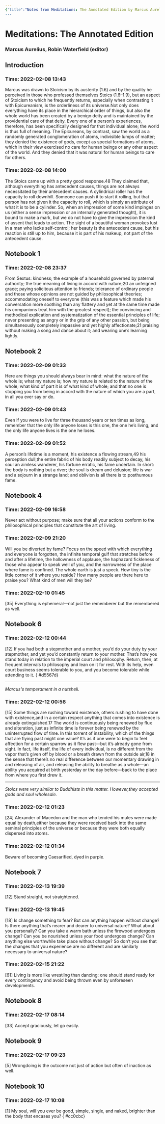 ```yaml
---
{"title":"Notes from Meditations: The Annotated Edition by Marcus Aurelius, Robin Waterfield (editor)","updated":"2023-02-12T21:55:08+06:00","created":"2022-02-17T06:45:03+06:00","latitude":23.78561204,"longitude":89.81143947,"altitude":-58.789,"dg-publish":true,"maturity":"reading-note","tags":["philosophy","stoicism","western","reading-note"],"permalink":"/personal/reading/notes-and-highlights/meditations-the-annotated-edition-by-marcus-aurel/","dgPassFrontmatter":true}
---
```


# Meditations: The Annotated Edition
### Marcus Aurelius, Robin Waterfield (editor)

## Introduction


### Time: 2022-02-08 13:43
Marcus was drawn to Stoicism by its austerity (1.6) and by the quality he perceived in those who professed themselves Stoics (1.6–1.9), but an aspect of Stoicism to which he frequently returns, especially when contrasting it with Epicureanism, is the orderliness of its universe.Not only does everything have its place in the hierarchical order of things, but also the whole world has been created by a benign deity and is maintained by the providential care of that deity. Every one of a person’s experiences, therefore, has been specifically designed for that individual alone; the world is thus full of meaning. The Epicureans, by contrast, saw the world as a randomly generated conglomeration of atoms, indivisible lumps of matter; they denied the existence of gods, except as special formations of atoms, which in their view exercised no care for human beings or any other aspect of the world. And they denied that it was natural for human beings to care for others.


### Time: 2022-02-08 14:00
The Stoics came up with a pretty good response.48 They claimed that, although everything has antecedent causes, things are not always necessitated by their antecedent causes. A cylindrical roller has the capacity to roll downhill. Someone can push it to start it rolling, but that person has not given it the capacity to roll, which is simply an attribute of what it is to be a cylinder. So, when an impression of some kind impinges on us (either a sense impression or an internally generated thought), it is bound to make a mark, but we do not have to give the impression the kind of assent that leads to action. The sight of a beautiful woman provokes lust in a man who lacks self-control; her beauty is the antecedent cause, but his reaction is still up to him, because it is part of his makeup, not part of the antecedent cause.


## Notebook 1


### Time: 2022-02-08 23:37
From Sextus: kindness; the example of a household governed by paternal authority; the true meaning of living in accord with nature;20 an unfeigned grace; paying solicitous attention to friends; tolerance of ordinary people and those whose opinions are not guided by philosophical theories; accommodating oneself to everyone (this was a feature which made his conversation more soothing than any flattery and yet at the same time made his companions treat him with the greatest respect); the convincing and methodical explication and systematization of the essential principles of life; never presenting as angry or in the grip of any other passion, but being simultaneously completely impassive and yet highly affectionate;21 praising without making a song and dance about it; and wearing one’s learning lightly.


## Notebook 2


### Time: 2022-02-09 01:33
Here are things you should always bear in mind: what the nature of the whole is; what my nature is; how my nature is related to the nature of the whole; what kind of part it is of what kind of whole; and that no one is stopping you from being in accord with the nature of which you are a part, in all you ever say or do.


### Time: 2022-02-09 01:43
Even if you were to live for three thousand years or ten times as long, remember that the only life anyone loses is this one, the one he’s living, and the only life anyone lives is the one he loses.


### Time: 2022-02-09 01:52
A person’s lifetime is a moment, his existence a flowing stream,49 his perception dull,the entire fabric of his body readily subject to decay, his soul an aimless wanderer, his fortune erratic, his fame uncertain. In short: the body is nothing but a river; the soul is dream and delusion; life is war and a sojourn in a strange land; and oblivion is all there is to posthumous fame.


## Notebook 4


### Time: 2022-02-09 16:58
Never act without purpose; make sure that all your actions conform to the philosophical principles that constitute the art of living.


### Time: 2022-02-09 21:20
Will you be diverted by fame? Focus on the speed with which everything and everyone is forgotten, the infinite temporal gulf that stretches before and after a lifetime, the hollowness of applause, the haphazard fickleness of those who appear to speak well of you, and the narrowness of the place where fame is confined. The whole earth is just a speck. How tiny is the little corner of it where you reside? How many people are there here to praise you? What kind of men will they be?


### Time: 2022-02-10 01:45
[35] Everything is ephemeral—not just the rememberer but the remembered as well.


## Notebook 6


### Time: 2022-02-12 00:44
[12] If you had both a stepmother and a mother, you’d do your duty by your stepmother, and yet you’d constantly return to your mother. That’s how you stand today in relation to the imperial court and philosophy. Return, then, at frequent intervals to philosophy and lean on it for rest. With its help, even court business seems tolerable to you, and you become tolerable while attending to it.
{ #d5567d}


---
*Marcus's temperament in a nutshell.*


### Time: 2022-02-12 00:56
[15] Some things are rushing toward existence, others rushing to have done with existence,and in a certain respect anything that comes into existence is already extinguished.17 The world is continuously being renewed by flux and alteration, just as infinite time is forever being renewed by the uninterrupted flow of time. In this torrent of instability, which of the things that are flying past might one value? It’s as if one were to begin to feel affection for a certain sparrow as it flew past—but it’s already gone from sight. In fact, life itself, the life of every individual, is no different from the vapor that’s given off by blood or a breath drawn from the outside air,18 in the sense that there’s no real difference between our momentary drawing in and releasing of air, and releasing the ability to breathe as a whole—an ability you acquired at birth yesterday or the day before—back to the place from where you first drew it.

---
*Stoics were very similar to Buddhists in this matter. However,they accepted gods and soul wholesale.*


### Time: 2022-02-12 01:23
[24] Alexander of Macedon and the man who tended his mules were made equal by death,either because they were received back into the same seminal principles of the universe or because they were both equally dispersed into atoms.


### Time: 2022-02-12 01:34
Beware of becoming Caesarified, dyed in purple.


## Notebook 7


### Time: 2022-02-13 19:39
[12] Stand straight, not straightened.


### Time: 2022-02-13 19:45
[18] Is change something to fear? But can anything happen without change? Is there anything that’s nearer and dearer to universal nature? What about you personally? Can you take a warm bath unless the firewood undergoes change? Can you be nourished unless your food undergoes change? Can anything else worthwhile take place without change? So don’t you see that the changes that you experience are no different and are similarly necessary to universal nature?


### Time: 2022-02-15 21:22
[61] Living is more like wrestling than dancing: one should stand ready for every contingency and avoid being thrown even by unforeseen developments.


## Notebook 8


### Time: 2022-02-17 08:14
[33] Accept graciously, let go easily.


## Notebook 9


### Time: 2022-02-17 09:23
[5] Wrongdoing is the outcome not just of action but often of inaction as well.


## Notebook 10


### Time: 2022-02-17 10:08
[1] My soul, will you ever be good, simple, single, and naked, brighter than the body that encases you?
{ #cc0cbc}

